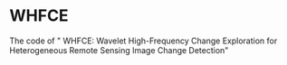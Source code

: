 # WHFCE
The code of " WHFCE: Wavelet High-Frequency Change Exploration for Heterogeneous Remote Sensing Image Change Detection"
